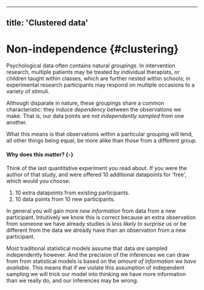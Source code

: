 
---
title: 'Clustered data'
---

# Non-independence {#clustering}

Psychological data often contains natural _groupings_. In intervention research,
multiple patients may be treated by individual therapists, or children taught
within classes, which are further nested within schools; in experimental
research participants may respond on multiple occasions to a variety of stimuli.

Although disparate in nature, these groupings share a common characteristic:
they induce _dependency_ between the observations we make. That is, our data
points are _not independently sampled_ from one another.

What this means is that observations _within_ a particular grouping will tend,
all other things being equal, be more alike than those from a different group.

#### Why does this matter? {-}

Think of the last quantitative experiment you read about. If you were the author
of that study, and were offered 10 additional datapoints for 'free', which would
you choose:

1.  10 extra datapoints from existing participants.
2.  10 data points from 10 new participants.

In general you will gain more _new information_ from data from a new
participant. Intuitively we know this is correct because an extra observation
from someone we have already studies is _less likely to surprise us_ or be
different from the data we already have than an observation from a new
participant.

Most traditional statistical models assume that data _are_ sampled independently
however. And the precision of the inferences we can draw from from statistical
models is based on the _amount of information we have available_. This means
that if we violate this assumption of independent sampling we will trick our
model into thinking we have more information than we really do, and our
inferences may be wrong.
